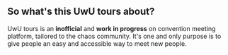 ## So what's this UwU tours about?
UwU tours is an **inofficial** and **work in progress** on convention meeting platform, tailored to the chaos community. It's one and only purpose is to give people an easy and accessible way to meet new people.